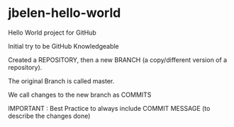 # jbelen-hello-world
Hello World project for GitHub

Initial try to be GitHub Knowledgeable

Created a REPOSITORY, then a new BRANCH (a copy/different version of a repository). 

The original Branch is called master.

We call changes to the new branch as COMMITS

IMPORTANT : Best Practice to always include COMMIT MESSAGE (to describe the changes done)
